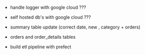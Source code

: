 - handle logger with google cloud ???
- self hosted db's with google cloud ???


- summary table update (correct date, new , category + orders)
- orders and order_details tables


- build etl pipeline with prefect



